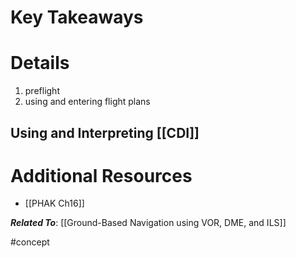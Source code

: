 # Key Takeaways

# Details
1. preflight
2. using and entering flight plans

## Using and Interpreting [[CDI]]

# Additional Resources
- [[PHAK Ch16]]

***Related To***: [[Ground-Based Navigation using VOR, DME, and ILS]]

#concept